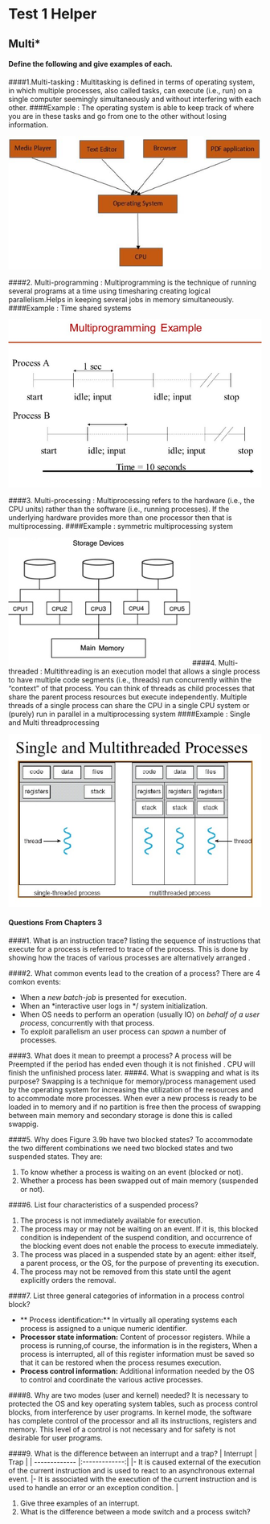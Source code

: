 # Test 1 Helper
## Multi\*
#### **Define the following and give examples of each.**

####1.Multi-tasking :
  Multitasking  is defined in terms of operating system, in which multiple processes, also called tasks, can execute (i.e., run) on a single computer seemingly simultaneously and without interfering with each other.
####Example :
  The operating system is able to keep track of where you are in these tasks and go from one to the other without losing information.
  
  ![image of multitasking](https://github.com/ashoknaidug/4103-102-OpSys-Gedela/blob/master/multitask.png)
 
####2. Multi-programming :
  Multiprogramming is the technique of running several programs at a time using timesharing creating logical parallelism.Helps in keeping several jobs in memory simultaneously.
####Example :
  Time shared systems 
  
  ![image of multiprogramming](https://github.com/ashoknaidug/4103-102-OpSys-Gedela/blob/master/multiprog.png)
  
####3. Multi-processing :
  Multiprocessing refers to the hardware (i.e., the CPU units) rather than the software (i.e., running processes). If the underlying hardware provides more than one processor then that is multiprocessing.
####Example : 
  symmetric multiprocessing system
  
   ![image of multiprocessing](https://github.com/ashoknaidug/4103-102-OpSys-Gedela/blob/master/multiproc.png)
####4. Multi-threaded :
  Multithreading is an execution model that allows a single process to have multiple code segments (i.e., threads) run concurrently within the “context” of that process. You can think of threads as child processes that share the parent process resources but execute independently. Multiple threads of a single process can share the CPU in a single CPU system or (purely) run in parallel in a multiprocessing system
####Example : 
  Single and Multi threadprocessing
  
  ![image of multiThreading](https://github.com/ashoknaidug/4103-102-OpSys-Gedela/blob/master/multithrd.png)
  
#### Questions From Chapters 3
####1. What is an instruction trace?
   listing the sequence of instructions that execute for a process is referred to  trace of the process. This is done by showing how the traces of various processes are alternatively arranged .

####2. What common events lead to the creation of a process?
  There are 4 comkon events:
- When a *new batch-job* is presented for execution.
- When an *interactive user logs in */ system initialization.
- When OS needs to perform an operation (usually IO) on *behalf of a user process*, concurrently with that process.
- To exploit parallelism an user process can *spawn* a number of processes.

####3. What does it mean to preempt a process?
  A process will be Preempted if the period has ended even though it is  not finished . CPU will finish the unfinished process later.
####4. What is swapping and what is its purpose?
  Swapping is a technique for memory/process management used by the operating system for increasing the utilization of the resources and to accommodate more processes.
  When ever a new process is ready to be loaded in to memory and if no partition is free then the process of swapping between main memory and secondary storage is done this is called swappig.
  
####5. Why does Figure 3.9b have two blocked states?
  To accommodate the two different combinations we need two blocked states and two suspended states. They are: 
1. To know whether a process is waiting on an event (blocked or not).
2. Whether a process has been swapped out of main memory (suspended or not). 

####6. List four characteristics of a suspended process?
  1. The process is not immediately available for execution.
  2. The process may or may not be waiting on an event. If it is, this blocked condition is independent of the suspend condition, and occurrence of the blocking event does not enable the process to execute immediately.
  3. The process was placed in a suspended state by an agent: either itself, a parent process, or the OS, for the purpose of preventing its execution.
  4. The process may not be removed from this state until the agent explicitly orders the removal.
  
####7. List three general categories of information in a process control block?
 - ** Process identification:** In virtually all operating systems each process is assigned to a unique numeric identifier. 
 - **Processor state information:** Content of processor registers. While a process is running,of course, the information is in the registers, When a process is interrupted, all of this register information must be saved so that it can be restored when the process resumes execution. 
 - **Process control information:** Additional information needed by the OS to control and coordinate the various active processes.
 
####8. Why are two modes (user and kernel) needed?
  It is necessary to protected the OS and key operating system tables, such as process control blocks, from interference by user programs. In kernel mode, the software has complete control of the processor and all its instructions, registers and memory. This level of a control is not necessary and for safety is not desirable for user programs.

####9. What is the difference between an interrupt and a trap?
| Interrupt     | Trap        |
| ------------- |:-------------:|
|- It is caused external of the execution of the current instruction and is used to react to an asynchronous external event.     |- It is associated with the execution of the current instruction and is used to handle an error or an exception condition. |



1. Give three examples of an interrupt.
1. What is the difference between a mode switch and a process switch?
